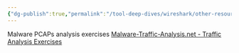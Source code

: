 ```yaml
---
{"dg-publish":true,"permalink":"/tool-deep-dives/wireshark/other-resources/","updated":"2024-02-14T11:54:08.000-08:00"}
---
```




Malware PCAPs analysis exercises
[Malware-Traffic-Analysis.net - Traffic Analysis Exercises](https://www.malware-traffic-analysis.net/training-exercises.html)